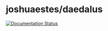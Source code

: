 joshuaestes/daedalus
====================

[![Documentation Status](https://readthedocs.org/projects/daedalus/badge/?version=latest)](https://readthedocs.org/projects/daedalus/?badge=latest)
